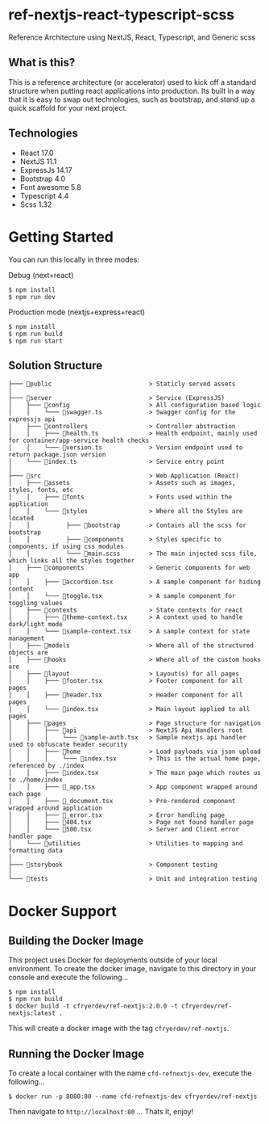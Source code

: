 # ref-nextjs-react-typescript-scss
Reference Architecture using NextJS, React, Typescript, and Generic scss

## What is this?
This is a reference architecture (or accelerator) used to kick off a standard structure when putting react applications into production. Its built in a way that it is easy to swap out technologies, such as bootstrap, and stand up a quick scaffold for your next project.

## Technologies
- React 17.0
- NextJS 11.1
- ExpressJs 14.17
- Bootstrap 4.0
- Font awesome 5.8
- Typescript 4.4
- Scss 1.32

# Getting Started
You can run this locally in three modes:

Debug (next+react)
```
$ npm install
$ npm run dev
```

Production mode (nextjs+express+react)
```
$ npm install
$ npm run build
$ npm run start
```

## Solution Structure
```
├─── 📁public                           > Staticly served assets
│
├─── 📁server                           > Service (ExpressJS)
│    ├─── 📁config                      > All configuration based logic
│    │    └─── 📝swagger.ts             > Swagger config for the expressjs api
│    ├─── 📁controllers                 > Controller abstraction
│    │    ├─── 📝health.ts              > Health endpoint, mainly used for container/app-service health checks
│    │    └─── 📝version.ts             > Version endpoint used to return package.json version
│    └─── 📝index.ts                    > Service entry point
│
├─── 📁src                              > Web Application (React)
│    ├─── 📁assets                      > Assets such as images, styles, fonts, etc
│    │    ├─── 📁fonts                  > Fonts used within the application
│    │    └─── 📁styles                 > Where all the Styles are located
│    │          ├─── 📁bootstrap        > Contains all the scss for bootstrap
│    │          ├─── 📁components       > Styles specific to components, if using css modules
│    │          └─── 📝main.scss        > The main injected scss file, which links all the styles together
│    ├─── 📁components                  > Generic components for web app
│    │    ├─── 📝accordion.tsx          > A sample component for hiding content
│    │    └─── 📝toggle.tsx             > A sample component for toggling values
│    ├─── 📁contexts                    > State contexts for react
│    │    ├─── 📝theme-context.tsx      > A context used to handle dark/light mode
│    │    └─── 📝sample-context.tsx     > A sample context for state management
│    ├─── 📁models                      > Where all of the structured objects are
│    ├─── 📁hooks                       > Where all of the custom hooks are
│    ├─── 📁layout                      > Layout(s) for all pages
│    │    ├─── 📝footer.tsx             > Footer component for all pages
│    │    ├─── 📝header.tsx             > Header component for all pages
│    │    └─── 📝index.tsx              > Main layout applied to all pages
│    ├─── 📁pages                       > Page structure for navigation
│    │    ├─── 📁api                    > NextJS Api Handlers root
│    │    │    └─── 📝sample-auth.tsx   > Sample nextjs api handler used to obfuscate header security
│    │    ├─── 📁home                   > Load payloads via json upload
│    │    │    └─── 📝index.tsx         > This is the actual home page, referenced by ./index
│    │    ├─── 📝index.tsx              > The main page which routes us to ./home/index
│    │    ├─── 📝_app.tsx               > App component wrapped around each page
│    │    ├─── 📝_document.tsx          > Pre-rendered component wrapped around application
│    │    ├─── 📝_error.tsx             > Error handling page
│    │    ├─── 📝404.tsx                > Page not found handler page
│    │    └─── 📝500.tsx                > Server and Client error handler page
│    └─── 📁utilities                   > Utilities to mapping and formatting data
│
├─── 📁storybook                        > Component testing
│
└─── 📁tests                            > Unit and integration testing
```

# Docker Support

## Building the Docker Image
This project uses Docker for deployments outside of your local environment. To create the docker image, navigate to this directory in your console and execute the following...
```
$ npm install
$ npm run build
$ docker build -t cfryerdev/ref-nextjs:2.0.0 -t cfryerdev/ref-nextjs:latest .
```
This will create a docker image with the tag `cfryerdev/ref-nextjs`.

## Running the Docker Image

To create a local container with the name `cfd-refnextjs-dev`, execute the following...
```
$ docker run -p 8080:80 --name cfd-refnextjs-dev cfryerdev/ref-nextjs
```

Then navigate to `http://localhost:80` ... Thats it, enjoy!